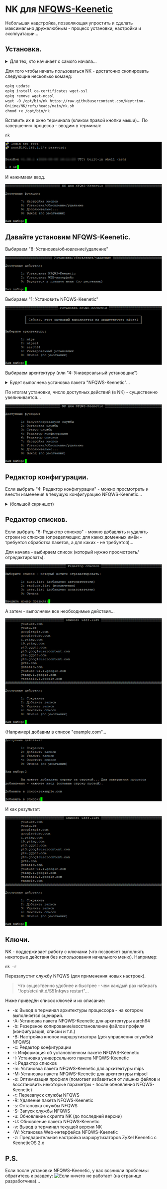 # NK для [NFQWS-Keenetic](https://github.com/Anonym-tsk/nfqws-keenetic)
Небольшая надстройка, позволяющая упростить и сделать максимально дружелюбным - процесс установки, настройки и эксплуатации...

## Установка.
<details><summary>Для тех, кто начинает с самого начала...</summary>
Нам понадобится маршрутизатор Keenetic (или ZyXel Keenetic) с USB-портом(ами) поддерживающий работу с накопителями.

> К таковым не относятся устройства: 4G II, 4G III, а также - бюджетные модели 2024-го года (уточняйте поддержку соответствующих функций на сайте производителя).

<details><summary>Если у вас ZyXel Keenetic (с KeeneticOS версии 2.x)...</summary>
Открываем (в веб-конфигураторе) интерфейс командной строки, обычно это:
 
````
http://192.168.1.1/a
````
И вводим в поле "Command" одну из следующих команд:

````
components sync legacy
````
> (для KeeneticOS до версии 2.06)
````
components list legacy
````
> (для KeeneticOS версии 2.06 и выше)

Нажимаем кнопку "Отправить запрос".

Затем, переходим в "Управление/Параметры системы", проверяем наличие обновлений KeeneticOS, и если таковые есть - устанавливаем их...
</details>
(В веб-конфигураторе) переходим в "Управление/Параметры системы", нажимаем "Изменить набор компонентов" и устанавливаем/убеждаемся что установлены - следующие компоненты:

- Поддержка открытых пакетов
- Протокол IPv6
- Модули ядра подсистемы Netfilter
- Пакет расширения Xtables-addons для Netfilter
> Чтобы упростить поиск нужных компонентов в списке - можно воспользоваться полем "Поиск" (Поиск компонентов по имени.) Достаточно ввести несколько букв из названия компонента...

> Некоторые компоненты - могут не отображаться в списке, пока не будет выбраны/установлены другие...

Устанавливаем недостающие, перезагружаемся...
 
Теперь нужно определиться - где будет установлен Entware: во встроенной памяти или на USB-накопителе…
> Встроенной памяти - нужно 30-40 MB (минимум), USB-накопитель - желательно отформатировать в [ext4](https://www.aomeitech.com/pa/standard.html) и обязательно задать ему метку тома.

Скачиваем дистрибутив Entware (подходящий для архитектуры процессора вашего маршрутизатора): [mipsel](https://bin.entware.net/mipselsf-k3.4/installer/mipsel-installer.tar.gz), [mips](https://bin.entware.net/mipssf-k3.4/installer/mips-installer.tar.gz), [aarch64](https://bin.entware.net/aarch64-k3.10/installer/aarch64-installer.tar.gz). Определить, архитектуру вашего устройства - не так просто, как хотелось бы... Открываем интерфейс командной строки:

````
http://192.168.1.1/a
````
Вводим следующую команду:

````
show version
````
И нажимаем кнопку "Отправить запрос". В отчёте (об установленной версии KeeneticOS) – будет строка:

````
"arch": "*****"
````
> (где ***** - указание на архитектуру процессора).

Если архитектура: aarch64 - можно смело качать и устанавливать соответствующий дистрибутив Entware. Если: mips - придётся воспользоваться интернетом для уточнения архитектуры (mips или mipsel)...
> Если у вас актуальная модель маршрутизатора – соответствие архитектуры конкретным устройствам можно посмотреть [здесь]( https://help.keenetic.ru/hc/ru/articles/360021214160.html).

Переходим в "Управление/Приложения" (в веб-конфигураторе), в разделе "Диски и принтеры" - открываем накопитель (который будет использоваться для размещения Entware), создаём в корне диска папку "install" (с маленькой буквы) - помещаем в неё скачанный архив с дистрибутивом Entware.

Затем, переходим в "Управление/OPKG" и в меню "Накопитель" - выбираем диск с дистрибутивом Entware, нажимаем "Сохранить".
> Дожидаемся, когда побледневшая кнопка "Сохранить" полностью исчезнет…

Переходим в "Управление/Диагностика", где нажимаем "Показать журнал". В журнале (одно за другим) будут появляться события (об устанавке различных модулей и компонентов Entware), мы ждём события "Установка системы пакетов Entware - завершена".

Теперь нам понадобится [PuTTY](http://www.putty.org/) (скачиваем, устанавливаем и запускаем его). В поле "Host Name (or IP adress)" - вводим IP-адрес вашего маршрутизатора, обычно это: 
192.168.1.1

В поле "Port" - оставляем "22" (или вводим "222", если до установки Entware в прошивке уже был установлен компонент "Сервер SSH") и нажимаем кнопку "Open"...
> (При первом подключении) появится окошко с предупреждением - в котором нужно нажать "Accept".
Откроется окно терминала, в котором должен появиться запрос на ввод имени пользователя.

Вводим (в качестве имени):

````
root
````
Нажимаем ввод, а в качестве пароля -вводим:

````
keenetic
````
> (при вводе пароля - символы отображаться не будут).

> Если у вас возникают сложности с вводом пароля - его можно скопировать из блокнота (или из этой инструкции) и вставить в окно терминала  (кликом правой кнопки мыши)...

Если всё правильно - появится приглашение для ввода команд: "~ #"...
</details>

Для того чтобы начать пользоваться NK - достаточно скопировать следующие несколько команд:

````
opkg update
opkg install ca-certificates wget-ssl
opkg remove wget-nossl
wget -O /opt/bin/nk https://raw.githubusercontent.com/Neytrino-OnLine/NK/refs/heads/main/nk.sh
chmod +x /opt/bin/nk

````
Вставить их в окно терминала (кликом правой кнопки мыши)...
По завершению процесса - вводим в терминал:
```
nk
```
![Screenshot](screenshots/nk-01.png)

И нажимаем ввод.

![Screenshot](screenshots/nk-02.png)

## Давайте установим NFQWS-Keenetic.

Выбираем "8: Установка/обновление/удаление"

![Screenshot](screenshots/nk-03.png)

Выбираем "1: Установить NFQWS-Keenetic"

![Screenshot](screenshots/nk-04.png)

Выбираем архитектуру (или "4: Универсальный установщик")

<details><summary>Будет выполнена установка пакета "NFQWS-Keenetic"...</summary>
 
![Screenshot](screenshots/nk-05.png)
 
</details>

По итогам установки, число доступных действий (в NK) - существенно увеличивается...

![Screenshot](screenshots/nk-06.png)

## Редактор конфигурации.

Если выбрать "4: Редактор конфигурации" - можно просмотреть и внести изменения в текущую конфигурацию NFQWS-Keenetic...

<details><summary>(большой скриншот)</summary></summary>
 
![Screenshot](screenshots/nk-07.png)
 
</details>

## Редактор списков.

Если выбрать "6: Редактор списков" - можно добавлять и удалять строки из списков (определяющих: для каких доменных имён - требуется обработка пакетов, а для каких - не требуется)...

Для начала - выбираем список (который нужно просмотреть/отредактировать).

![Screenshot](screenshots/nk-08.png)

А затем - выполняем все необходимые действия...

![Screenshot](screenshots/nk-09.png)
 
(Например) добавим в список "example.com"...

![Screenshot](screenshots/nk-10.png)

И как результат:

![Screenshot](screenshots/nk-11.png)

## Ключи.

NK - поддерживает работу с ключами (что позволяет выполнять некоторые действия без использования начального меню). Например:

````
nk -r
````
Перезапустит службу NFQWS (для применения новых настроек).
> Что существенно удобнее и быстрее - чем каждый раз набирать "/opt/etc/init.d/S51nfqws restart"...

Ниже приведён список ключей и их описание:

- -a: Вывод в терминал архитектуры процессора - на котором выполняется сценарий.
- -A: Установка пакета NFQWS-Keenetic для архитектуры aarch64
- -b: Резервное копирование/восстановление файлов профиля (конфигурация, списки и т.п.)
- -B: Настройка кнопок маршрутизатора (для управления службой NFQWS)
- -с: Редактор конфигурации
- -i: Информация об установленном пакете NFQWS-Keenetic
- -I: Установка универсального пакета NFQWS-Keenetic
- -l: Редактор списков
- -m: Установка пакета NFQWS-Keenetic для архитектуры mips
- -M: Установка пакета NFQWS-Keenetic для архитектуры mipsel
- -o: Оптимизация профиля (помогает избавиться от лишних файлов и восстановить некоторые параметры - после обновления NFQWS-Keenetic)
- -r: Перезапуск службы NFQWS
- -R: Удаление пакета NFQWS-Keenetic
- -s: Остановка службы NFQWS
- -S: Запуск службы NFQWS 
- -u: Обновление скрипта NK (до последней версии)
- -U: Обновление пакета NFQWS-Keenetic
- -v: Вывод в терминал текущей версии NK 
- -W: Установка Web-интерфейса NFQWS-Keenetic
- -z: Предварительная настройка маршрутизаторов ZyXel Keenetic с KeeneticOS 2.x

## P.S.
Если после установки NFQWS-Keenetic, у вас возникли проблемы: обратитесь к разделу: ![Если ничего не работает](https://github.com/Anonym-tsk/nfqws-keenetic#%D0%B5%D1%81%D0%BB%D0%B8-%D0%BD%D0%B8%D1%87%D0%B5%D0%B3%D0%BE-%D0%BD%D0%B5-%D1%80%D0%B0%D0%B1%D0%BE%D1%82%D0%B0%D0%B5%D1%82) (на странице разработчика)...
